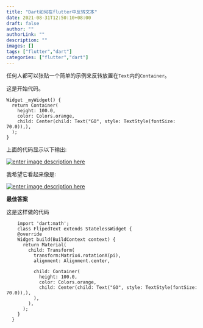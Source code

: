 ```yaml
---
title: "Dart如何在flutter中反转文本"
date: 2021-08-31T12:50:10+08:00
draft: false
author: ""
authorLink: ""
description: ""
images: []
tags: ["flutter","dart"]
categories: ["flutter","dart"]
---
```


任何人都可以张贴一个简单的示例来反转放置在`Text`内的`Container`。

这是开始代码。

```
Widget _myWidget() {
  return Container(
    height: 100.0,
    color: Colors.orange,
    child: Center(child: Text("GO", style: TextStyle(fontSize: 70.0)),),
  );
}
```


上面的代码显示以下输出:

[![enter image description here](https://i.stack.imgur.com/RSnTF.png)](https://i.stack.imgur.com/RSnTF.png)

我希望它看起来像是:

[![enter image description here](https://i.stack.imgur.com/rPAAW.png)](https://i.stack.imgur.com/rPAAW.png)



**最佳答案**

这是这样做的代码

```
    import 'dart:math';
    class FlipedText extends StatelessWidget {
    @override
    Widget build(BuildContext context) {
      return Material(
        child: Transform(
          transform:Matrix4.rotationX(pi),
          alignment: Alignment.center,

          child: Container(
            height: 100.0,
            color: Colors.orange,
            child: Center(child: Text("GO", style: TextStyle(fontSize: 70.0)),),
          ),
        ),
      );
    }
  }
```
